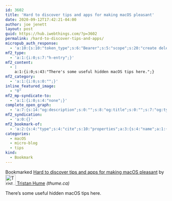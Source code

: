 ```yaml
---
id: 3602
title: 'Hard to discover tips and apps for making macOS pleasant'
date: 2020-09-12T17:42:21-04:00
author: joe jenett
layout: post
guid: https://hub.iwebthings.com/?p=3602
permalink: /hard-to-discover-tips-and-apps/
micropub_auth_response:
  - 'a:10:{s:10:"token_type";s:6:"Bearer";s:5:"scope";s:20:"create delete update";s:2:"me";s:27:"https://hub.iwebthings.com/";s:9:"issued_by";s:54:"https://hub.iwebthings.com/wp-json/indieauth/1.0/token";s:9:"client_id";s:20:"https://omnibear.com";s:11:"client_name";s:8:"Omnibear";s:11:"client_icon";s:29:"https://omnibear.com/logo.svg";s:9:"issued_at";i:1591353809;s:4:"user";i:1;s:13:"last_accessed";i:1599946698;}'
mf2_type:
  - 'a:1:{i:0;s:7:"h-entry";}'
mf2_content:
  - |
    a:1:{i:0;s:43:"There's some useful hidden macOS tips here.";}
mf2_category:
  - 'a:1:{i:0;s:0:"";}'
inline_featured_image:
  - "0"
mf2_mp-syndicate-to:
  - 'a:1:{i:0;s:4:"none";}'
complete_open_graph:
  - 'a:7:{s:14:"og:description";s:0:"";s:8:"og:title";s:0:"";s:7:"og:type";s:0:"";s:12:"twitter:card";s:7:"summary";s:15:"twitter:creator";s:0:"";s:19:"twitter:description";s:0:"";s:8:"og:image";s:0:"";}'
mf2_syndication:
  - 'a:0:{}'
mf2_bookmark-of:
  - 'a:2:{s:4:"type";s:4:"cite";s:10:"properties";a:3:{s:4:"name";a:1:{i:0;s:56:"Hard to discover tips and apps for making macOS pleasant";}s:3:"url";a:1:{i:0;s:39:"https://thume.ca/2020/09/04/macos-tips/";}s:6:"author";a:2:{s:4:"type";a:1:{i:0;s:6:"h-card";}s:10:"properties";a:3:{s:4:"name";a:1:{i:0;s:12:"Tristan Hume";}s:3:"url";a:1:{i:0;s:17:"https://thume.ca/";}s:5:"photo";a:1:{i:0;s:58:"https://thume.ca/assets/themes/thume/images/bubble-110.png";}}}}}'
categories:
  - macOS
  - micro-blog
  - tips
kind:
  - Bookmark
---
```

<!--Bookmarked [Hard to discover tips and apps for making macOS pleasant](https://thume.ca/2020/09/04/macos-tips/) by [![Tristan Hume](https://thume.ca/assets/themes/thume/images/bubble-110.png)Tristan Hume](https://thume.ca/) _(thume.ca)_-->
<span class="kind-display-text">Bookmarked</span> <a href="https://thume.ca/2020/09/04/macos-tips/" class="p-name u-url">Hard to discover tips and apps for making macOS pleasant</a> by <a href="https://thume.ca/" class="h-card p-author"><img class="u-photo" src="https://thume.ca/assets/themes/thume/images/bubble-110.png" alt="Tristan Hume" width="32" height="32"> Tristan Hume</a> <em>(<span class="p-publication">thume.ca</span>)</em>

There’s some useful hidden macOS tips here.